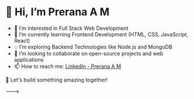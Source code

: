 # 👋 Hi, I’m Prerana A M

- 👀 I’m interested in Full Stack Web Development  
- 🌱 I’m currently learning Frontend Development (HTML, CSS, JavaScript, React)  
- 💡 I’m exploring Backend Technologies like Node.js and MongoDB  
- 🤝 I’m looking to collaborate on open-source projects and web applications  
- 📫 How to reach me: [LinkedIn - Prerana A M](https://www.linkedin.com/in/prerana-a-m)  

🚀 Let's build something amazing together!

--->
